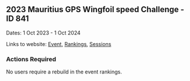 ## 2023 Mauritius GPS Wingfoil speed Challenge - ID 841

Dates: 1 Oct 2023 - 1 Oct 2024

Links to website: [Event](https://www.gps-wingfoiling.com/default.aspx?mnu=event&val=841), [Rankings](https://www.gps-wingfoiling.com/default.aspx?mnu=eventranking&val=841), [Sessions](https://www.gps-wingfoiling.com/default.aspx?mnu=eventsessions&val=841)

### Actions Required

No users require a rebuild in the event rankings.


